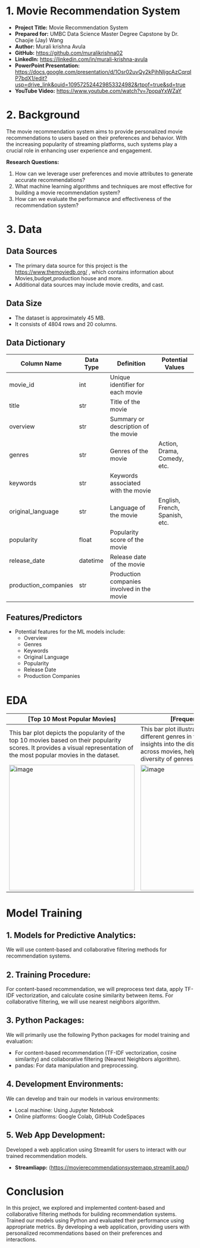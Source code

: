 # 1. Movie Recommendation System

- **Project Title:** Movie Recommendation System
- **Prepared for:** UMBC Data Science Master Degree Capstone by Dr. Chaojie (Jay) Wang
- **Author:** Murali krishna Avula
- **GitHub:** https://github.com/muralikrishna02
- **LinkedIn:** https://linkedin.com/in/murali-krishna-avula
- **PowerPoint Presentation:** https://docs.google.com/presentation/d/1Osr02uvQy2kPjhNljgcAzCqrqIP7bdX1/edit?usp=drive_link&ouid=109572524429853324982&rtpof=true&sd=true
- **YouTube Video:** https://www.youtube.com/watch?v=7popaYxWZaY

# 2. Background

The movie recommendation system aims to provide personalized movie recommendations to users based on their preferences and behavior.
With the increasing popularity of streaming platforms, such systems play a crucial role in enhancing user experience and engagement.

**Research Questions:**
1. How can we leverage user preferences and movie attributes to generate accurate recommendations?
2. What machine learning algorithms and techniques are most effective for building a movie recommendation system?
3. How can we evaluate the performance and effectiveness of the recommendation system?

# 3. Data

## Data Sources
- The primary data source for this project is the https://www.themoviedb.org/ , which contains information about Movies,budget,production house and more.
- Additional data sources may include movie credits, and cast.

## Data Size
- The dataset is approximately 45 MB.
- It consists of 4804 rows and 20 columns.

## Data Dictionary

| Column Name       | Data Type    | Definition                                   | Potential Values         |
|-------------------|--------------|----------------------------------------------|--------------------------|
| movie_id          | int          | Unique identifier for each movie             |                          |
| title             | str          | Title of the movie                           |                          |
| overview          | str          | Summary or description of the movie          |                          |
| genres            | str          | Genres of the movie                          | Action, Drama, Comedy, etc. |
| keywords          | str          | Keywords associated with the movie            |                          |
| original_language | str          | Language of the movie                        | English, French, Spanish, etc. |
| popularity        | float        | Popularity score of the movie                |                          |
| release_date      | datetime     | Release date of the movie                    |                          |
| production_companies | str       | Production companies involved in the movie   |                          |

## Features/Predictors
- Potential features for the ML models include:
  - Overview
  - Genres
  - Keywords
  - Original Language
  - Popularity
  - Release Date
  - Production Companies


# EDA 

| [Top 10 Most Popular Movies] | [Frequency of Genres] |
|------------------------------|-----------------------|
| This bar plot depicts the popularity of the top 10 movies based on their popularity scores. It provides a visual representation of the most popular movies in the dataset. | This bar plot illustrates the frequency of different genres in the dataset. It provides insights into the distribution of genres across movies, helping to understand the diversity of genres present. |
| <img width="337" alt="image" src="https://github.com/muralikrishna02/UMBC-DATA606-Capstone/assets/37668819/680117e4-bf76-4835-9b78-170770949740"> | <img width="337" alt="image" src="https://github.com/muralikrishna02/UMBC-DATA606-Capstone/assets/37668819/88bb9f80-0999-4513-8dd9-23c97bf35f90"> |



# Model Training

## 1. Models for Predictive Analytics:
We will use content-based and collaborative filtering methods for recommendation systems.

## 2. Training Procedure:
For content-based recommendation, we will preprocess text data, apply TF-IDF vectorization, and calculate cosine similarity between items. For collaborative filtering, we will use nearest neighbors algorithm.

## 3. Python Packages:
We will primarily use the following Python packages for model training and evaluation:
- For content-based recommendation (TF-IDF vectorization, cosine similarity) and collaborative filtering (Nearest Neighbors algorithm).
- pandas: For data manipulation and preprocessing.

## 4. Development Environments:
We can develop and train our models in various environments:
- Local machine: Using Jupyter Notebook 
- Online platforms: Google Colab, GitHub CodeSpaces

## 5. Web App Development:
Developed a web application using Streamlit for users to interact with our trained recommendation models. 
- **Streamliapp:** (https://movierecommendationsystemapp.streamlit.app/)

# Conclusion

In this project, we explored and implemented content-based and collaborative filtering methods for building recommendation systems. Trained our models using Python and evaluated their performance using appropriate metrics. By developing a web application, providing users with personalized recommendations based on their preferences and interactions.

